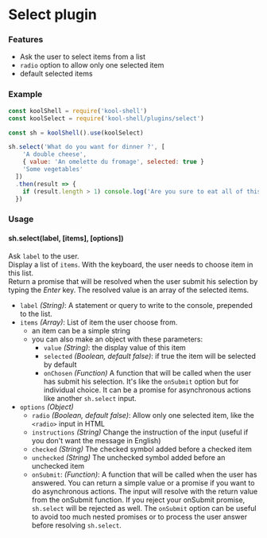 # Select plugin

### Features
  * Ask the user to select items from a list
  * `radio` option to allow only one selected item
  * default selected items

### Example
```javascript
const koolShell = require('kool-shell')
const koolSelect = require('kool-shell/plugins/select')

const sh = koolShell().use(koolSelect)

sh.select('What do you want for dinner ?', [
    'A double cheese',
    { value: 'An omelette du fromage', selected: true }
    'Some vegetables'
  ])
  .then(result => {
    if (result.length > 1) console.log('Are you sure to eat all of this?')
  })
```

### Usage

#### sh.select(label, [items], [options])
Ask `label` to the user. <br>
Display a list of `items`. With the keyboard, the user needs to choose item in this list. <br>
Return a promise that will be resolved when the user submit his selection by typing the _Enter_ key. The resolved value is an array of the selected items.

* `label` _(String)_: A statement or query to write to the console, prepended to the list.
* `items` _(Array)_: List of item the user choose from.
    - an item can be a simple string
    - you can also make an object with these parameters:
      +  `value` _(String)_: the display value of this item
      +  `selected` _(Boolean, default false)_: if true the item will be selected by default
      +  `onChosen` _(Function)_ A function that will be called when the user has submit his selection. It's like the `onSubmit` option but for individual choice. It can be a promise for asynchronous actions like another `sh.select` input.
* `options` _(Object)_
    - `radio` _(Boolean, default false)_: Allow only one selected item, like the `<radio>` input in HTML
    - `instructions` _(String)_ Change the instruction of the input (useful if you don't want the message in English)
    - `checked` _(String)_ The checked symbol added before a checked item
    - `unchecked` _(String)_ The unchecked symbol added before an unchecked item
    - `onSubmit`: _(Function)_: A function that will be called when the user has answered. You can return a simple value or a promise if you want to do asynchronous actions. The input will resolve with the return value from the onSubmit function. If you reject your onSubmit promise, `sh.select` will be rejected as well. The `onSubmit` option can be useful to avoid too much nested promises or to process the user answer before resolving `sh.select`.
